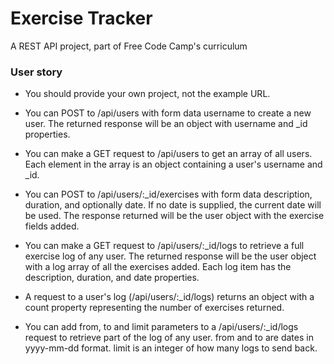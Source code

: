 # Exercise Tracker

A REST API project, part of Free Code Camp's curriculum

### User story

- You should provide your own project, not the example URL.

- You can POST to /api/users with form data username to create a new user. The returned response will be an object with username and _id properties.

- You can make a GET request to /api/users to get an array of all users. Each element in the array is an object containing a user's username and _id.

- You can POST to /api/users/:_id/exercises with form data description, duration, and optionally date. If no date is supplied, the current date will be used. The response returned will be the user object with the exercise fields added.

- You can make a GET request to /api/users/:_id/logs to retrieve a full exercise log of any user. The returned response will be the user object with a log array of all the exercises added. Each log item has the description, duration, and date properties.

- A request to a user's log (/api/users/:_id/logs) returns an object with a count property representing the number of exercises returned.

- You can add from, to and limit parameters to a /api/users/:_id/logs request to retrieve part of the log of any user. from and to are dates in yyyy-mm-dd format. limit is an integer of how many logs to send back.